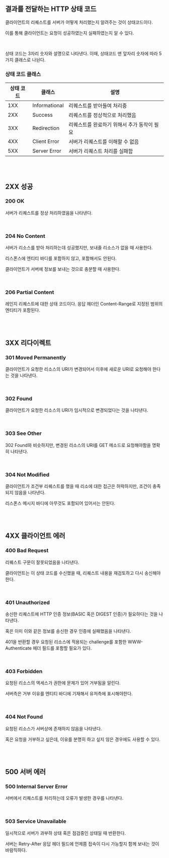## 결과를 전달하는 HTTP 상태 코드

클라이언트의 리퀘스트를 서버가 어떻게 처리했는지 알려주는 것이 상태코드이다. 

이를 통해 클라이언트는 요청이 성공하였는지 실패하였는지 알 수 있다. 

<br/>

상태 코드는 3자리 숫자와 설명으로 나타낸다. 이때, 상태코드 맨 앞자리 숫자에 따라 5가지 클래스로 나뉜다.



### 상태 코드 클래스

| 상태 코드 | 클래스 | 설명 |
| --- | --- | --- |
| 1XX | Informational | 리퀘스트를 받아들여 처리중 |
| 2XX | Success | 리퀘스트를 정상적으로 처리했음 |
| 3XX | Redirection | 리퀘스트를 완료하기 위해서 추가 동작이 필요 |
| 4XX | Client Error | 서버가 리퀘스트를 이해할 수 없음 |
| 5XX | Server Error | 서버가 리퀘스트 처리를 실패함 |

<br/><br/>

## 2XX 성공

### 200 OK

서버가 리퀘스트를 정상 처리하였음을 나타낸다.

<br/>

### 204 No Content

서버가 리소스를 받아 처리하는데 성공했지만, 보내줄 리소스가 없을 때 사용한다. 

리스폰스에 엔티티 바디를 포함하지 않고, 포함해서도 안된다.

클라이언트가 서버에 정보를 보내는 것으로 충분할 때 사용한다.

<br/>

### 206 Partial Content

레인지 리퀘스트에 대한 상태 코드이다. 응답 헤더인 Content-Range로 지정된 범위의 엔티티가 포함된다.

<br/><br/>

## 3XX 리다이렉트

### 301 Moved Permanently

클라이언트가 요청한 리소스의 URI가 변경되어서 이후에 새로운 URI로 요청해야 한다는 것을 나타낸다.

<br/>

### 302 Found

클라이언트가 요청한 리소스의 URI가 임시적으로 변경되었다는 것을 나타낸다.

<br/>

### 303 See Other

302 Found와 비슷하지만, 변경된 리소스의 URI를 GET 메소드로 요청해야함을 명확히 나타낸다.

<br/>

### 304 Not Modified

클라이언트가 조건부 리퀘스트를 했을 때 리소에 대한 접근은 허락하지만, 조건이 충족되지 않음을 나타낸다. 

리스폰스 메시지 바디에 아무것도 포함되어 있어서는 안된다.

<br/><br/>

## 4XX 클라이언트 에러

### 400 Bad Request

리퀘스트 구문이 잘못되었음을 나타낸다. 

클라이언트는 이 상태 코드를 수신했을 때, 리퀘스트 내용을 재검토하고 다시 송신해야한다.

<br/>

### 401 Unauthorized

송신한 리퀘스트에 HTTP 인증 정보(BASIC 혹은 DIGEST 인증)가 필요하다는 것을 나타낸다. 

혹은 이미 이와 같은 정보를 송신한 경우 인증에 실패했음을 나타낸다.

401을 반환할 경우 요청된 리소스에 적용되는 challenge를 포함한 WWW-Authenticate 헤더 필드를 포함할 필요가 있다.

<br/>

### 403 Forbidden

요청된 리소스의 액세스가 권한에 문제가 있어 거부됨을 알린다. 

서버측은 거부 이유를 엔티티 바디에 기재해서 유저측에 표시해야한다.

<br/>

### 404 Not Found

요청된 리소스가 서버상에 존재하지 않음을 나타낸다. 

혹은 요청을 거부하고 싶은데, 이유를 분명히 하고 싶지 않은 경우에도 사용할 수 있다.

<br/><br/>

## 500 서버 에러

### 500 Internal Server Error

서버에서 리퀘스트를 처리하는데 오류가 발생한 경우를 나타낸다.

<br/>

### 503 Service Unavailable

일시적으로 서버가 과부하 상태 혹은 점검중인 상태일 때 반환한다. 

서버는 Retry-After 응답 헤더 필드에 언제쯤 접속이 다시 가능할지 함께 보내는 것이 바람직하다.